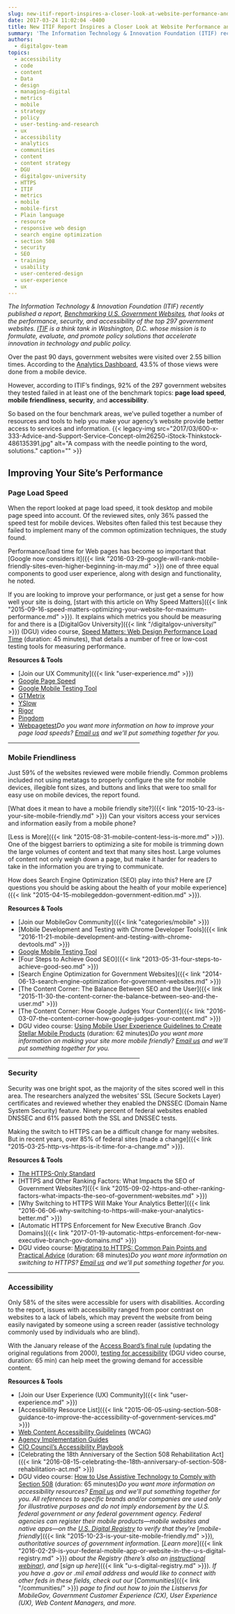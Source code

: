 ```yaml
---
slug: new-itif-report-inspires-a-closer-look-at-website-performance-and-security-here-is-where-to-begin
date: 2017-03-24 11:02:04 -0400
title: New ITIF Report Inspires a Closer Look at Website Performance and Security—Here Is Where to Begin
summary: 'The Information Technology & Innovation Foundation (ITIF) recently published a report, Benchmarking U.S. Government Websites, that looks at the performance, security, and accessibility of the top 297 government websites. ITIF is a think tank in Washington, D.C. whose mission is to formulate, evaluate, and promote policy solutions that accelerate innovation in technology and public policy.'
authors:
  - digitalgov-team
topics:
  - accessibility
  - code
  - content
  - Data
  - design
  - managing-digital
  - metrics
  - mobile
  - strategy
  - policy
  - user-testing-and-research
  - ux
  - accessibility
  - analytics
  - communities
  - content
  - content strategy
  - DGU
  - digitalgov-university
  - HTTPS
  - ITIF
  - metrics
  - mobile
  - mobile-first
  - Plain language
  - resource
  - responsive web design
  - search engine optimization
  - section 508
  - security
  - SEO
  - training
  - usability
  - user-centered-design
  - user-experience
  - ux
---
```


_The Information Technology & Innovation Foundation (ITIF) recently published a report,_ [_Benchmarking U.S. Government Websites_](https://itif.org/publications/2017/03/08/benchmarking-us-government-websites)_, that looks at the performance, security, and accessibility of the top 297 government websites._ [_ITIF_](https://itif.org/about) _is a think tank in Washington, D.C. whose mission is to formulate, evaluate, and promote policy solutions that accelerate innovation in technology and public policy._

Over the past 90 days, government websites were visited over 2.55 billion times. According to the [Analytics Dashboard](https://analytics.usa.gov/), 43.5% of those views were done from a mobile device.

However, according to ITIF’s findings, 92% of the 297 government websites they tested failed in at least one of the benchmark topics: **page load speed**, **mobile friendliness**, **security**, and **accessibility**.

So based on the four benchmark areas, we’ve pulled together a number of resources and tools to help you make your agency’s website provide better access to services and information. {{< legacy-img src="2017/03/600-x-333-Advice-and-Support-Service-Concept-olm26250-iStock-Thinkstock-486135391.jpg" alt="A compass with the needle pointing to the word, solutions." caption="" >}}

## Improving Your Site’s Performance

### Page Load Speed

When the report looked at page load speed, it took desktop and mobile page speed into account. Of the reviewed sites, only 36% passed the speed test for mobile devices. Websites often failed this test because they failed to implement many of the common optimization techniques, the study found.

Performance/load time for Web pages has become so important that [Google now considers it]({{< link "2016-03-29-google-will-rank-mobile-friendly-sites-even-higher-beginning-in-may.md" >}}) one of three equal components to good user experience, along with design and functionality, he noted.

If you are looking to improve your performance, or just get a sense for how well your site is doing, [start with this article on Why Speed Matters]({{< link "2015-09-16-speed-matters-optimizing-your-website-for-maximum-performance.md" >}}). It explains which metrics you should be measuring for and there is a [DigitalGov University]({{< link "/digitalgov-university/" >}}) (DGU) video course, [Speed Matters: Web Design Performance Load Time](https://www.youtube.com/watch?v=sDTgYySlvEI) (duration: 45 minutes), that details a number of free or low-cost testing tools for measuring performance.

**Resources & Tools**

  * [Join our UX Community]({{< link "user-experience.md" >}})
  * [Google Page Speed](https://developers.google.com/speed/pagespeed/)
  * [Google Mobile Testing Tool](https://testmysite.thinkwithgoogle.com/)
  * [GTMetrix](https://gtmetrix.com/)
  * [YSlow](http://yslow.org/)
  * [Rigor](http://rigor.com/)
  * [Pingdom](https://www.pingdom.com/)
  * [Webpagetest](http://webpagetest.org)_Do you want more information on how to improve your page load speeds?_ [_Email us_](mailto:digitalgov@gsa.gov) _and we’ll put something together for you._

<hr width="60%" />

### Mobile Friendliness

Just 59% of the websites reviewed were mobile friendly. Common problems included not using metatags to properly configure the site for mobile devices, illegible font sizes, and buttons and links that were too small for easy use on mobile devices, the report found.

[What does it mean to have a mobile friendly site?]({{< link "2015-10-23-is-your-site-mobile-friendly.md" >}}) Can your visitors access your services and information easily from a mobile phone?

[Less is More]({{< link "2015-08-31-mobile-content-less-is-more.md" >}}). One of the biggest barriers to optimizing a site for mobile is trimming down the large volumes of content and text that many sites host. Large volumes of content not only weigh down a page, but make it harder for readers to take in the information you are trying to communicate.

How does Search Engine Optimization (SEO) play into this? Here are [7 questions you should be asking about the health of your mobile experience]({{< link "2015-04-15-mobilegeddon-government-edition.md" >}}).

**Resources & Tools**

  * [Join our MobileGov Community]({{< link "categories/mobile" >}})
  * [Mobile Development and Testing with Chrome Developer Tools]({{< link "2016-11-21-mobile-development-and-testing-with-chrome-devtools.md" >}})
  * [Google Mobile Testing Tool](https://testmysite.thinkwithgoogle.com/)
  * [Four Steps to Achieve Good SEO]({{< link "2013-05-31-four-steps-to-achieve-good-seo.md" >}})
  * [Search Engine Optimization for Government Websites]({{< link "2014-06-13-search-engine-optimization-for-government-websites.md" >}})
  * [The Content Corner: The Balance Between SEO and the User]({{< link "2015-11-30-the-content-corner-the-balance-between-seo-and-the-user.md" >}})
  * [The Content Corner: How Google Judges Your Content]({{< link "2016-03-07-the-content-corner-how-google-judges-your-content.md" >}})
  * DGU video course: [Using Mobile User Experience Guidelines to Create Stellar Mobile Products](https://www.youtube.com/watch?v=SKpu3iIkeGk) (duration: 62 minutes)_Do you want more information on making your site more mobile friendly?_ [_Email us_](mailto:digitalgov@gsa.gov?subject=ITIF%20Report%20and%20Mobile) _and we’ll put something together for you._

<hr width="60%" />

### Security

Security was one bright spot, as the majority of the sites scored well in this area. The researchers analyzed the websites’ SSL (Secure Sockets Layer) certificates and reviewed whether they enabled the DNSSEC (Domain Name System Security) feature. Ninety percent of federal websites enabled DNSSEC and 61% passed both the SSL and DNSSEC tests.

Making the switch to HTTPS can be a difficult change for many websites. But in recent years, over 85% of federal sites [made a change]({{< link "2015-03-25-http-vs-https-is-it-time-for-a-change.md" >}}).

**Resources & Tools**

  * [The HTTPS-Only Standard](https://https.cio.gov/)
  * [HTTPS and Other Ranking Factors: What Impacts the SEO of Government Websites?]({{< link "2015-09-02-https-and-other-ranking-factors-what-impacts-the-seo-of-government-websites.md" >}})
  * [Why Switching to HTTPS Will Make Your Analytics Better]({{< link "2016-06-06-why-switching-to-https-will-make-your-analytics-better.md" >}})
  * [Automatic HTTPS Enforcement for New Executive Branch .Gov Domains]({{< link "2017-01-19-automatic-https-enforcement-for-new-executive-branch-gov-domains.md" >}})
  * DGU video course: [Migrating to HTTPS: Common Pain Points and Practical Advice](https://www.youtube.com/watch?v=X5H8JRULDOo) (duration: 68 minutes)_Do you want more information on switching to HTTPS?_ [_Email us_](mailto:digitalgov@gsa.gov?subject=ITIF%20Report%20and%20Security) _and we’ll put something together for you._

<hr width="60%" />

### Accessibility

Only 58% of the sites were accessible for users with disabilities. According to the report, issues with accessibility ranged from poor contrast on websites to a lack of labels, which may prevent the website from being easily navigated by someone using a screen reader (assistive technology commonly used by individuals who are blind).

With the January release of the [Access Board’s final rule](https://www.access-board.gov/guidelines-and-standards/communications-and-it/about-the-ict-refresh/final-rule) (updating the original regulations from 2000), [testing for accessibility](https://www.youtube.com/watch?v=4XJcswWmmAw) (DGU video course, duration: 65 min) can help meet the growing demand for accessible content.

**Resources & Tools**

  * [Join our User Experience (UX) Community]({{< link "user-experience.md" >}})
  * [Accessibility Resource List]({{< link "2015-06-05-using-section-508-guidance-to-improve-the-accessibility-of-government-services.md" >}})
  * [Web Content Accessibility Guidelines](https://www.w3.org/WAI/intro/wcag.php) (WCAG)
  * [Agency Implementation Guides](https://section508.gov/agency-shared-guidance)
  * [CIO Council’s Accessibility Playbook](https://section508.gov/content/it-accessibility-playbook)
  * [Celebrating the 18th Anniversary of the Section 508 Rehabilitation Act]({{< link "2016-08-15-celebrating-the-18th-anniversary-of-section-508-rehabilitation-act.md" >}})
  * DGU video course: [How to Use Assistive Technology to Comply with Section 508](https://www.youtube.com/watch?v=4XJcswWmmAw) (duration: 65 minutes)_Do you want more information on accessibility resources?_ [_Email us_](mailto:digitalgov@gsa.gov?subject=ITIF%20Report%20and%20Accessibility) _and we’ll put something together for you._
_All references to specific brands and/or companies are used only for illustrative purposes and do not imply endorsement by the U.S. federal government or any federal government agency._ _Federal agencies can register their mobile products—mobile websites and native apps—on the_ [_U.S. Digital Registry_](https://usdigitalregistry.digitalgov.gov/) _to verify that they’re_ [_mobile-friendly_]({{< link "2015-10-23-is-your-site-mobile-friendly.md" >}})_, authoritative sources of government information._ [_Learn more_]({{< link "2016-02-29-is-your-federal-mobile-app-or-website-in-the-u-s-digital-registry.md" >}}) _about the Registry (there’s also an_ [_instructional webinar_](https://www.youtube.com/watch?v=Gn-7m1Cl8Fk)_), and_ [_sign up here_]({{< link "u-s-digital-registry.md" >}})_._ _If you have a .gov or .mil email address and would like to connect with other feds in these fields, check out our_ [_Communities_]({{< link "/communities/" >}}) _page to find out how to join the Listservs for MobileGov, Government Customer Experience (CX), User Experience (UX), Web Content Managers, and more._

